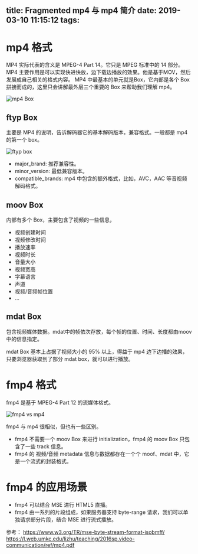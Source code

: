 title: Fragmented mp4 与 mp4 简介
date: 2019-03-10 11:15:12
tags:
---

# mp4 格式

MP4 实际代表的含义是 MPEG-4 Part 14。它只是 MPEG 标准中的 14 部分。MP4 主要作用是可以实现快进快放，边下载边播放的效果。他是基于MOV，然后发展成自己相关的格式内容。
MP4 中最基本的单元就是Box，它内部是各个 Box 拼接而成的，这里只会讲解最外层三个重要的 Box 来帮助我们理解 mp4。

![mp4 Box](https://i.loli.net/2019/03/10/5c8481a41fe2c.jpg)

## ftyp Box

主要是 MP4 的说明，告诉解码器它的基本解码版本，兼容格式。一般都是 mp4 的第一个 box。

![ftyp box](https://i.loli.net/2019/03/10/5c848243939c4.jpg)

- major_brand: 推荐兼容性。
- minor_version: 最低兼容版本。
- compatible_brands: mp4 中包含的额外格式，比如，AVC，AAC 等音视频解码格式。

## moov Box

内部有多个 Box，主要包含了视频的一些信息，

- 视频创建时间
- 视频修改时间
- 播放速率
- 视频时长
- 音量大小
- 视频宽高
- 字幕语言
- 声道
- 视频/音频帧位置
- ...

## mdat Box

包含视频媒体数据。mdat中的帧依次存放，每个帧的位置、时间、长度都由moov中的信息指定。

mdat Box 基本上占据了视频大小的 95% 以上，得益于 mp4 边下边播的效果，只要浏览器获取到了部分 mdat box，就可以进行播放。

# fmp4 格式

fmp4 是基于 MPEG-4 Part 12 的流媒体格式。

![fmp4 vs mp4](https://i.loli.net/2019/03/10/5c848231a68d3.jpg)

fmp4 与 mp4 很相似，但也有一些区别。

- fmp4 不需要一个 moov Box 来进行 initialization，fmp4 的 moov Box 只包含了一些 track 信息。
- fmp4 的 视频/音频 metadata 信息与数据都存在一个个 moof、mdat 中，它是一个流式的封装格式。

# fmp4 的应用场景

- fmp4 可以结合 MSE 进行 HTML5 直播。
- fmp4 由一系列的片段组成，如果服务器支持 byte-range 请求，我们可以单独请求部分片段，结合 MSE 进行流式播放。

参考：
https://www.w3.org/TR/mse-byte-stream-format-isobmff/
https://l.web.umkc.edu/lizhu/teaching/2016sp.video-communication/ref/mp4.pdf

